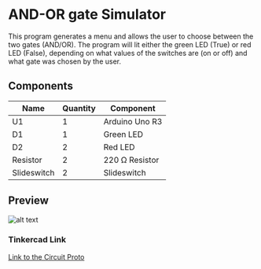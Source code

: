 # AND-OR gate Simulator

This program generates a menu and allows the user to  choose between the two gates (AND/OR). The program will lit either the green LED  (True) or red LED (False), depending on what values of the switches are (on or off) and what gate was chosen by the user.

## Components

| Name        | Quantity | Component      |
| ----------- | -------- | -------------- |
| U1          | 1        | Arduino Uno R3 |
| D1          | 1        | Green LED      |
| D2          | 2        | Red LED        |
| Resistor    | 2        | 220 Ω Resistor |
| Slideswitch | 2        | Slideswitch    |

## Preview

![alt text](https://raw.githubusercontent.com/zarexalvindaria/pembeds-projects/main/exercise-8-and-or-gate-sim/img/and-or-gate-sim-preview.png "AND-OR gate simulator")

### Tinkercad Link
[Link to the Circuit Proto](https://www.tinkercad.com/things/aXNHO8Wlodh-exercise-8-and-or-gate-simulator)